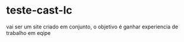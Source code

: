 # teste-cast-lc
vai ser um site criado em conjunto, o objetivo é ganhar experiencia de trabalho em eqipe

